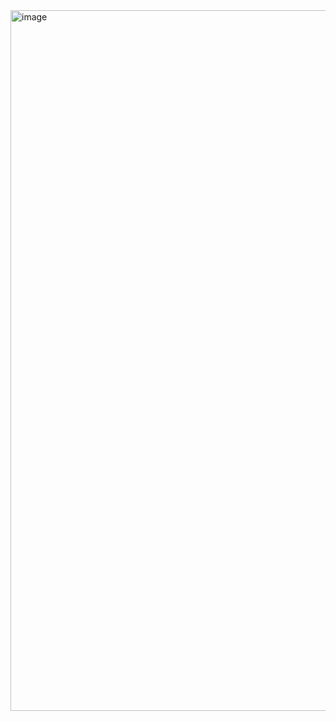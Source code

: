 <img width="1121" alt="image" src="https://github.com/RevadiSundaram/ICodeThis-Projects/assets/47391816/3e3acdbc-040d-46ba-954f-2b54ce346206">
